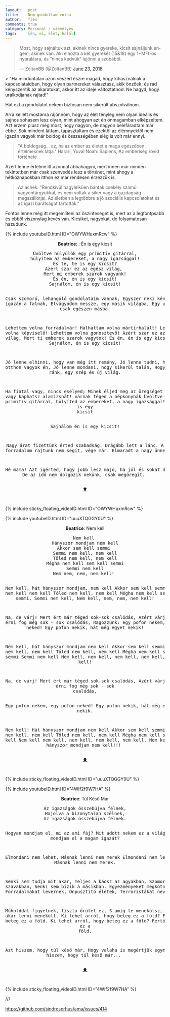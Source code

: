 ```yaml
---
layout:   post
title:    Nem gondoltam volna
author:   flex
comments: true
category: Personal / személyes
tags:     [én, mi, élet, halál]
---
```


<div class="rightbox" style="margin-left: 1%; margin-top: .5em;"><blockquote class="twitter-tweet" data-lang="en"><p lang="hu" dir="ltr">Most, hogy sajnáltuk azt, akinek nincs gyereke, kicsit sajnáljunk engem, akinek van. Aki elhozta a két gyerekét (15&amp;18) egy 1+MFt-os nyaralásra, és “nincs kedvük” lejönni a szobából.</p>&mdash; ZoltanBB (@ZoltanBB) <a href="https://twitter.com/ZoltanBB/status/1010510787562168326?ref_src=twsrc%5Etfw">June 23, 2018</a></blockquote></div>
<script async src="https://platform.twitter.com/widgets.js" charset="utf-8"></script>
> "Ha minduntalan azon veszed észre magad, hogy kihasználnak a kapcsolataidban, hogy olyan partnereket választasz, akik önzőek, és rád kényszerítik az akaratukat, akkor itt az ideje változtatnod. Ne hagyd, hogy uralkodjanak rajtad!"

Hát ezt a gondolatot nekem biztosan nem sikerült abszolválnom.

Arra kellett mostanra rájönnöm, hogy az élet tényleg nem olyan ideális és sajnos sohasem lesz olyan, mint ahogyan azt én önmagamban elképzeltem. Azt érzem plusz még most, hogy nagyon, de nagyon belefáradtam már ebbe. Sok mindent láttam, tapasztaltam és ezektől az élémnyektől nem igazán vagyok már boldog és összeségében elég is volt már ennyi.

> "A boldogság... az, ha az ember az életét a maga egészében értelmesnek látja." Harari, Yuval Noah: Sapiens, Az emberiség rövid története

Azért lenne értelme itt azonnal abbahagyni, mert innen már minden tekintetben már csak szenvedés lesz a történet, mint ahogy a hétköznapokban itthon ez már rendesen érzezzük is.

> Az achék: "Rendkívül nagylelkűen bántak csekély számú vagyontárgyukkal, és nem voltak a siker vagy a gazdagság megszállotjai. Az életben a legtöbbre a jó szociális kapcsolatokat és az igazi barátságot tartották."

Fontos lenne még itt megemlíteni az őszinteséget is, mert az a legfontpsabb és ebből viszonylag kevés van. Kicsiket, nagyokat, de folyamatosan hazudunk.

{% include youtubeID.html ID="OWYWHuxmRcw" %}

<a id="top"></a>
<div id="lyrics_OWYWHuxmRcw"><div class="lyricsheader" style=""><p><center><b>Beatrice: </b>: Én is egy kicsit</center></p></div>

<center><pre>
Üvöltve hülyülök egy primitív gitárral,
hülyítem az embereket, a nagy igazsággal!
És te, te is egy kicsit?
Azért szar ez az egész világ, 
Mert mi emberek szarok vagyunk!
És én, én is egy kicsit!
Sajnálom, én is egy kicsit!

Csak szomorú, lehangoló gondolataim vannak,
Egyszer neki kéne menni igazán a falnak,
Elvágyódom messze, egy másik világba,
Egy ugyanilyenbe, csak egészen másba.

Lehettem volna forradalmár!
Halhattam volna mártírhalált!
Lehettem volna képviselő!
Lehettem volna gonosztevő!
Azért szar ez az egész világ, 
Mert ti emberek szarok vagytok!
És én, én is egy kicsit!
Sajnálom, én is egy kicsit!

Jó lenne elhinni, hogy van még itt remény,
Jó lenne tudni, hogy otthon vagyok én,
Jó lenne mondani, hogy sikerül talán,
Hogy vár még ránk, egy szép és új világ.

Ha fiatal vagy, nincs esélyed;
Minek éljed meg az öregséget
Ha öreg vagy kaphatsz alamizsnát!
várnak téged a népkonyhák
Üvöltve hülyülsz egy primitív gitárral,
hülyíted az embereket, a nagy igazsággal!
És én, én is egy kicsit<div id="sticky_floating_video_end_OWYWHuxmRcw" style="display: inline;"></div>
Sajnálom én is egy kicsit!

Nagy árat fizettünk érted szabadság.
Drágább lett a lánc.
A forradalom rajtunk nem segít, vége már.
Elmaradt a nagy ünnep.

Hé mama! Azt igérted, hogy jobb lesz majd,
ha jól és sokat dolgozunk.
De az idő nem dolgozik nekünk, 
csak megöregít.
</pre>
<a href="#top">⬆</a></center></div>

<br>

{% include sticky_floating_videoID.html ID="OWYWHuxmRcw" %}

{% include youtubeID.html ID="uuuXTQGGY0U" %}

<a id="top2"></a>
<div id="lyrics_uuuXTQGGY0U"><div class="lyricsheader" style=""><p><center><b>Beatrice</b>: Nem kell</center></p></div>

<center><pre>
Nem kell 
Hányszor mondjam nem kell
Akkor sem kell semmi 
Semmi nem kell, nem kell
Tőled nem kell, nem kell
Mégha nem kell sem kell semmi
Semmi nem kell
Nem nem, nem, nem kell! 

Nem kell, hát hányszor mondjam, nem kell
Akkor sem kell semmi
Semmi nem kell nem kell
Tőled nem kell, nem kell
Mégha nem kell sem kell semmi,
Semmi nem kell,
Nem kell, nem, nem, nem kell! 

Na, de várj! 
Mert ért már téged sok-sok csalódás,
Azért várj! 
Mert érni fog még sok - sok csalódás,
Ragozzunk: egy pofon nekem, egy pofon neked!
Egy pofon nekik, hát még egyet nekik!

Nem kell, hát hányszor mondjam nem kell
Akkor sem kell semmi
Semmi nem kell, nem kell
Tőled nem kell, nem kell
Mégha nem kell sem kell semmi
Semmi nem kell
Nem kell, nem kell, nem kell, nem kell, 
Nem kell! 

Na, de várj! 
Mert ért már téged sok-sok csalódás,
Azért várj! 
Mert érni fog még sok - sok csalódás,<div id="sticky_floating_video_end_uuuXTQGGY0U" style="display: inline;"></div>
Egy pofon nekem, egy pofon neked!
Egy pofon nekik, hát még egyet nekik.

Nem kell!
Hát hányszor mondjam nem kell
Akkor sem kell semmi
Semmi nem kell, nem kell
Tőled nem kell, nem kell
Mégha nem kell sem kell nem kell
Nem kell nem kell, nem kell, nem kell, nem kell, 
Nem kell, hát hányszor mondjam nem kell!!!
</pre>
<a href="#top2">⬆</a></center></div>

<br>

{% include sticky_floating_videoID.html ID="uuuXTQGGY0U" %}

{% include youtubeID.html ID="4WIf2f9W7HA" %}

<a id="top3"></a>
<div id="lyrics_4WIf2f9W7HA"><div class="lyricsheader" style=""><p><center><b>Beatrice</b>: Túl Késő Már</center></p></div>

<center><pre>
Az igazságok összebújva félnek,
Hajolva a bizonytalan szélnek,
Az igazságok összebújva félnek.

Hogyan mondjam el, mi az ami fáj?
Mit adott nekem ez a világ?
Hogyan mondjam el a magam igazát?

Elmondani nem lehet,
Másnak lenni nem merek
Elmondani nem lehet,
Másnak lenni nem merek.

Senki sem tudja mit akar,
Teljes a káosz az agyakban,
Szomorúság a szavakban,
Senki sem bízik a másikban.
Egyezményeket megkötnek,
Forradalmakat levernek,
Őnpusztító életek,
Terroristákat nevelnek.

Műholddal figyelnek, tiszta őrület ez,
S amig te menekülsz,
Más itt akar lenni menekült.
Ki tehet arról, hogy beteg ez a föld?
Fertőzött beteg ez a föld.
Ki tehet arról, hogy beteg ez a föld?
Fertőzött beteg ez a föld.<div id="sticky_floating_video_end_4WIf2f9W7HA" style="display: inline;"></div>

Azt hiszem, hogy túl késő már,
Hogy valaha is megértjük egymást,
Azt hiszem, hogy túl késő már...
</pre>
<a href="#top3">⬆</a></center></div>

<br>

{% include sticky_floating_videoID.html ID="4WIf2f9W7HA" %}

///

https://github.com/sindresorhus/ama/issues/414